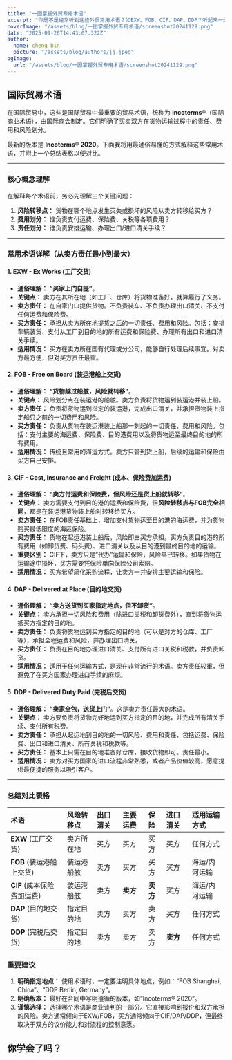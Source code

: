 ```yaml
---
title: "一图掌握外贸专用术语"
excerpt: "你是不是经常听到这些外贸常用术语？如EXW、FOB、CIF、DAP、DDP？听起来一头雾水是不是？一头雾水就对啦，今天，这张图就是属于你的."
coverImage: "/assets/blog/一图掌握外贸专用术语/screenshot20241129.png"
date: "2025-09-26T14:43:07.322Z"
author:
  name: cheng bin
  picture: "/assets/blog/authors/jj.jpeg"
ogImage:
  url: "/assets/blog/一图掌握外贸专用术语/screenshot20241129.png"
---
```


## 国际贸易术语
在国际贸易中，这些是国际贸易中最重要的贸易术语，统称为 **Incoterms®**（国际商业术语），由国际商会制定。它们明确了买卖双方在货物运输过程中的责任、费用和风险划分。

最新的版本是 **Incoterms® 2020**。下面我将用最通俗易懂的方式解释这些常用术语，并附上一个总结表格以便对比。

---

### 核心概念理解

在解释每个术语前，务必先理解三个关键问题：
1.  **风险转移点：** 货物在哪个地点发生灭失或损坏的风险从卖方转移给买方？
2.  **费用划分：** 谁负责支付运费、保险费、关税等各项费用？
3.  **责任划分：** 谁负责安排运输、办理出口/进口清关手续？

---

### 常用术语详解（从卖方责任最小到最大）

#### 1. EXW - Ex Works (工厂交货)
*   **通俗理解：** **“买家上门自提”**。
*   **关键点：** 卖方在其所在地（如工厂、仓库）将货物准备好，就算履行了义务。
*   **卖方责任：** 在自家门口提供货物。不负责装车、不负责办理出口清关、不支付任何运费和保险费。
*   **买方责任：** 承担从卖方所在地提货之后的一切责任、费用和风险。包括：安排车辆装货、支付从工厂到目的地的所有运费和保险费、办理所有出口和进口清关手续。
*   **适用情况：** 买方在卖方所在国有代理或分公司，能够自行处理后续事宜。对卖方最方便，但对买方责任最重。

#### 2. FOB - Free on Board (装运港船上交货)
*   **通俗理解：** **“货物越过船舷，风险就转移”**。
*   **关键点：** 风险划分点在装运港的船舷。卖方负责将货物运到装运港并装上船。
*   **卖方责任：** 负责将货物运到指定的装运港，完成出口清关，并承担货物装上指定船只之前的一切费用和风险。
*   **买方责任：** 负责从货物在装运港装上船那一刻起的一切责任、费用和风险。包括：支付主要的海运费、保险费、目的港费用以及将货物运至最终目的地的所有费用。
*   **适用情况：** 传统且常用的海运方式。卖方只管到货上船，后续的运输和保险由买方自己安排。

#### 3. CIF - Cost, Insurance and Freight (成本、保险费加运费)
*   **通俗理解：** **“卖方付运费和保险费，但风险还是货上船就转移”**。
*   **关键点：** 卖方需要支付到目的港的运费和保险费，但**风险转移点与FOB完全相同**，都是在装运港货物装上船时转移给买方。
*   **卖方责任：** 在FOB责任基础上，增加支付货物运至目的港的海运费，并为货物购买最低限度的海运保险。
*   **买方责任：** 货物在起运港装上船后，风险即由买方承担。买方负责目的港的所有费用（如卸货费、码头费）、进口清关以及从目的港到最终目的地的运输。
*   **重要区别：** CIF下，卖方只是“代办”运输和保险，风险早已转移。如果货物在运输途中损坏，买方需要凭保险单向保险公司索赔。
*   **适用情况：** 买方希望简化采购流程，让卖方一并安排主要运输和保险。

#### 4. DAP - Delivered at Place (目的地交货)
*   **通俗理解：** **“卖方送货到买家指定地点，但不卸货”**。
*   **关键点：** 卖方承担一切风险和费用（除进口关税和卸货费外），直到将货物运抵买方指定的目的地。
*   **卖方责任：** 负责将货物运到买方指定的目的地（可以是对方的仓库、工厂等），承担全程运费和风险，并办理出口清关。
*   **买方责任：** 负责在目的地办理进口清关、支付所有进口关税和税款，并负责卸货。
*   **适用情况：** 适用于任何运输方式，是现在非常流行的术语。卖方责任较重，但避免了在买方国家办理进口手续的麻烦。

#### 5. DDP - Delivered Duty Paid (完税后交货)
*   **通俗理解：** **“卖家全包，送货上门”**。这是卖方责任最大的术语。
*   **关键点：** 卖方要负责将货物完好地运到买方指定的目的地，并完成所有清关手续、支付所有税费。
*   **卖方责任：** 承担从起运地到目的地的一切风险、费用和责任，包括运费、保险费、出口和进口清关、所有关税和税款等。
*   **买方责任：** 基本上只需在目的地准备好仓库，接收货物即可。责任最小。
*   **适用情况：** 卖方对买方国家的进口流程非常熟悉，或者产品价值较高，愿意提供最便捷的服务以吸引客户。

---

### 总结对比表格

| 术语                       | 风险转移点 | 出口清关 | 主要运费 | 保险     | 进口清关 | 适用运输方式  |
| :------------------------- | :--------- | :------- | :------- | :------- | :------- | :------------ |
| **EXW** (工厂交货)         | 卖方所在地 | 买方     | 买方     | 买方     | 买方     | 任何方式      |
| **FOB** (装运港船上交货)   | 装运港船舷 | 卖方     | 买方     | 买方     | 买方     | 海运/内河运输 |
| **CIF** (成本保险费加运费) | 装运港船舷 | 卖方     | **卖方** | **卖方** | 买方     | 海运/内河运输 |
| **DAP** (目的地交货)       | 指定目的地 | 卖方     | 卖方     | 卖方     | 买方     | 任何方式      |
| **DDP** (完税后交货)       | 指定目的地 | 卖方     | 卖方     | 卖方     | **卖方** | 任何方式      |

### **重要建议**

1.  **明确指定地点：** 使用术语时，一定要注明具体地点，例如：“FOB Shanghai, China”、“DDP Berlin, Germany”。
2.  **明确版本：** 最好在合同中写明遵循的版本，如“Incoterms® 2020”。
3.  **谨慎选择：** 选择哪个术语是商业谈判的一部分。它直接影响到报价和双方承担的风险。卖方通常倾向于EXW/FOB，买方通常倾向于CIF/DAP/DDP，但最终取决于双方的议价能力和对流程的控制意愿。

## 你学会了吗？